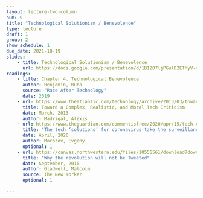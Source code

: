 ```yaml
---
layout: lecture-two-column
num: 9
title: "Technological Solutionism / Benevolence"
type: lecture
draft: 1
group: 2
show_schedule: 1
due_date: 2021-10-19
slides:
    - title: Technological Solutionism / Benevolence
      url: https://docs.google.com/presentation/d/1BIZ07ljPGulD2ETMyV-xrsy27MznEAwjKVHnUg1kHuo/edit?usp=sharing
readings:
    - title: Chapter 4. Technological Benevolence
      author: Benjamin, Ruha
      source: "Race After Technology"
      date: 2019
    - url: https://www.theatlantic.com/technology/archive/2013/03/toward-a-complex-realistic-and-moral-tech-criticism/273996/
      title: Toward a Complex, Realistic, and Moral Tech Criticism
      date: March, 2013
      author: Madrigal, Alexis
    - url: https://www.theguardian.com/commentisfree/2020/apr/15/tech-coronavirus-surveilance-state-digital-disrupt
      title: "The tech ‘solutions’ for coronavirus take the surveillance state to the next level"
      date: April, 2020
      author: Morozov, Evgeny 
      optional: 1
    - url: https://canvas.northwestern.edu/files/10555561/download?download_frd=1
      title: "Why the revolution will not be Tweeted"
      date: September, 2010
      author: Gladwell, Malcolm
      source: The New Yorker
      optional: 1

---
```


<!-- Ideas to cover: 
Ghandi's Ideas about technology: https://www.timesnownews.com/technology-science/article/mahatma-and-machines-understanding-gandhis-thoughts-on-modern-technology/498446#:~:text=Throughout%20his%20life%2C%20Gandhiji%20remained,take%20root%20in%20India%20too. -->
